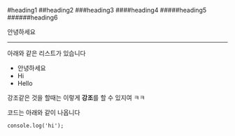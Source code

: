 #heading1
##heading2
###heading3
####heading4
#####heading5
######heading6

안녕하세요
___
아래와 같은 리스트가 있습니다
* 안녕하세요
* Hi
* Hello

강조같은 것을 할때는 이렇게 **강조**를 할 수 있지여 ㅋㅋ

코드는 아래와 같이 나옵니다

`console.log('hi');`

